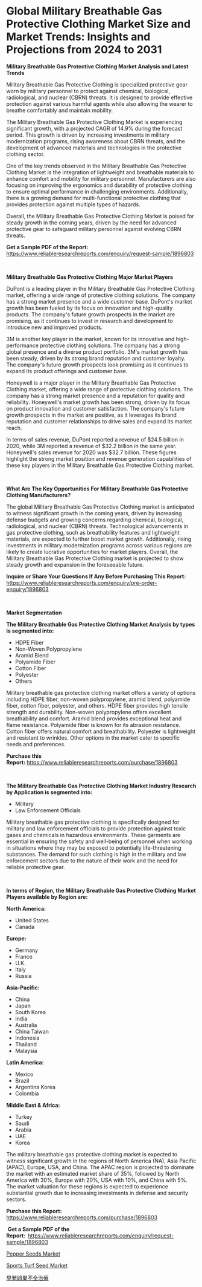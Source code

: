 <p><h1>Global Military Breathable Gas Protective Clothing Market Size and Market Trends: Insights and Projections from 2024 to 2031</h1></p><p><strong>Military Breathable Gas Protective Clothing Market Analysis and Latest Trends</strong></p>
<p><p>Military Breathable Gas Protective Clothing is specialized protective gear worn by military personnel to protect against chemical, biological, radiological, and nuclear (CBRN) threats. It is designed to provide effective protection against various harmful agents while also allowing the wearer to breathe comfortably and maintain mobility.</p><p>The Military Breathable Gas Protective Clothing Market is experiencing significant growth, with a projected CAGR of 14.9% during the forecast period. This growth is driven by increasing investments in military modernization programs, rising awareness about CBRN threats, and the development of advanced materials and technologies in the protective clothing sector.</p><p>One of the key trends observed in the Military Breathable Gas Protective Clothing Market is the integration of lightweight and breathable materials to enhance comfort and mobility for military personnel. Manufacturers are also focusing on improving the ergonomics and durability of protective clothing to ensure optimal performance in challenging environments. Additionally, there is a growing demand for multi-functional protective clothing that provides protection against multiple types of hazards.</p><p>Overall, the Military Breathable Gas Protective Clothing Market is poised for steady growth in the coming years, driven by the need for advanced protective gear to safeguard military personnel against evolving CBRN threats.</p></p>
<p><strong>Get a Sample PDF of the Report:&nbsp;</strong> <a href="https://www.reliableresearchreports.com/enquiry/request-sample/1896803">https://www.reliableresearchreports.com/enquiry/request-sample/1896803</a></p>
<p>&nbsp;</p>
<p><strong>Military Breathable Gas Protective Clothing Major Market Players</strong></p>
<p><p>DuPont is a leading player in the Military Breathable Gas Protective Clothing market, offering a wide range of protective clothing solutions. The company has a strong market presence and a wide customer base. DuPont's market growth has been fueled by its focus on innovation and high-quality products. The company's future growth prospects in the market are promising, as it continues to invest in research and development to introduce new and improved products.</p><p>3M is another key player in the market, known for its innovative and high-performance protective clothing solutions. The company has a strong global presence and a diverse product portfolio. 3M's market growth has been steady, driven by its strong brand reputation and customer loyalty. The company's future growth prospects look promising as it continues to expand its product offerings and customer base.</p><p>Honeywell is a major player in the Military Breathable Gas Protective Clothing market, offering a wide range of protective clothing solutions. The company has a strong market presence and a reputation for quality and reliability. Honeywell's market growth has been strong, driven by its focus on product innovation and customer satisfaction. The company's future growth prospects in the market are positive, as it leverages its brand reputation and customer relationships to drive sales and expand its market reach.</p><p>In terms of sales revenue, DuPont reported a revenue of $24.5 billion in 2020, while 3M reported a revenue of $32.2 billion in the same year. Honeywell's sales revenue for 2020 was $32.7 billion. These figures highlight the strong market position and revenue generation capabilities of these key players in the Military Breathable Gas Protective Clothing market.</p></p>
<p>&nbsp;</p>
<p><strong>What Are The Key Opportunities For Military Breathable Gas Protective Clothing Manufacturers?</strong></p>
<p><p>The global Military Breathable Gas Protective Clothing market is anticipated to witness significant growth in the coming years, driven by increasing defense budgets and growing concerns regarding chemical, biological, radiological, and nuclear (CBRN) threats. Technological advancements in gas protective clothing, such as breathability features and lightweight materials, are expected to further boost market growth. Additionally, rising investments in military modernization programs across various regions are likely to create lucrative opportunities for market players. Overall, the Military Breathable Gas Protective Clothing market is projected to show steady growth and expansion in the foreseeable future.</p></p>
<p><strong>Inquire or Share Your Questions If Any Before Purchasing This Report:</strong> <a href="https://www.reliableresearchreports.com/enquiry/pre-order-enquiry/1896803">https://www.reliableresearchreports.com/enquiry/pre-order-enquiry/1896803</a></p>
<p>&nbsp;</p>
<p><strong>Market Segmentation</strong></p>
<p><strong>The Military Breathable Gas Protective Clothing Market Analysis by types is segmented into:</strong></p>
<p><ul><li>HDPE Fiber</li><li>Non-Woven Polypropylene</li><li>Aramid Blend</li><li>Polyamide Fiber</li><li>Cotton Fiber</li><li>Polyester</li><li>Others</li></ul></p>
<p><p>Military breathable gas protective clothing market offers a variety of options including HDPE fiber, non-woven polypropylene, aramid blend, polyamide fiber, cotton fiber, polyester, and others. HDPE fiber provides high tensile strength and durability. Non-woven polypropylene offers excellent breathability and comfort. Aramid blend provides exceptional heat and flame resistance. Polyamide fiber is known for its abrasion resistance. Cotton fiber offers natural comfort and breathability. Polyester is lightweight and resistant to wrinkles. Other options in the market cater to specific needs and preferences.</p></p>
<p><strong>Purchase this Report:&nbsp;</strong><a href="https://www.reliableresearchreports.com/purchase/1896803">https://www.reliableresearchreports.com/purchase/1896803</a></p>
<p>&nbsp;</p>
<p><strong>The Military Breathable Gas Protective Clothing Market Industry Research by Application is segmented into:</strong></p>
<p><ul><li>Military</li><li>Law Enforcement Officials</li></ul></p>
<p><p>Military breathable gas protective clothing is specifically designed for military and law enforcement officials to provide protection against toxic gases and chemicals in hazardous environments. These garments are essential in ensuring the safety and well-being of personnel when working in situations where they may be exposed to potentially life-threatening substances. The demand for such clothing is high in the military and law enforcement sectors due to the nature of their work and the need for reliable protective gear.</p></p>
<p>&nbsp;</p>
<p><strong>In terms of Region, the Military Breathable Gas Protective Clothing Market Players available by Region are:</strong></p>
<p>
    <p> <strong> North America: </strong>
        <ul>
            <li>United States</li>
            <li>Canada</li>
        </ul>
        </p> 
    <p> <strong> Europe: </strong>
        <ul>
            <li>Germany</li>
            <li>France</li>
            <li>U.K.</li>
            <li>Italy</li>
            <li>Russia</li>
        </ul>
        </p> 
    <p> <strong> Asia-Pacific: </strong>
        <ul>
            <li>China</li>
            <li>Japan</li>
            <li>South Korea</li>
            <li>India</li>
            <li>Australia</li>
            <li>China Taiwan</li>
            <li>Indonesia</li>
            <li>Thailand</li>
            <li>Malaysia</li>
        </ul>
        </p> 
    <p> <strong> Latin America: </strong>
        <ul>
            <li>Mexico</li>
            <li>Brazil</li>
            <li>Argentina Korea</li>
            <li>Colombia</li>
        </ul>
        </p> 
    <p> <strong> Middle East & Africa: </strong>
        <ul>
            <li>Turkey</li>
            <li>Saudi</li>
            <li>Arabia</li>
            <li>UAE</li>
            <li>Korea</li>
        </ul>
    </p>
    </p>
<p><p>The military breathable gas protective clothing market is expected to witness significant growth in the regions of North America (NA), Asia Pacific (APAC), Europe, USA, and China. The APAC region is projected to dominate the market with an estimated market share of 35%, followed by North America with 30%, Europe with 20%, USA with 10%, and China with 5%. The market valuation for these regions is expected to experience substantial growth due to increasing investments in defense and security sectors.</p></p>
<p><strong>Purchase this Report: </strong><a href="https://www.reliableresearchreports.com/purchase/1896803">https://www.reliableresearchreports.com/purchase/1896803</a></p>
<p>&nbsp;<strong>Get a Sample PDF of the Report:&nbsp;&nbsp;</strong><a href="https://www.reliableresearchreports.com/enquiry/request-sample/1896803">https://www.reliableresearchreports.com/enquiry/request-sample/1896803</a></p>
<p><strong></strong></p>
<p><p><a href="https://issuu.com/reportprime-2/docs/pepper-seeds-market-size-2030.pptx">Pepper Seeds Market</a></p><p><a href="https://issuu.com/reportprime-2/docs/sports-turf-seed-market-size-2030.pptx">Sports Turf Seed Market</a></p><p><a href="https://medium.com/@evekerluke2023/%E5%8D%B5%E5%B7%A3%E6%97%A9%E6%9C%9F%E4%B8%8D%E5%85%A8%E6%B2%BB%E7%99%82%E5%B8%82%E5%A0%B4%E3%83%AC%E3%83%9D%E3%83%BC%E3%83%88%E3%81%AF-%E3%81%93%E3%81%AE%E5%B8%82%E5%A0%B4%E3%81%AE%E6%9C%80%E6%96%B0%E3%81%AE%E3%83%88%E3%83%AC%E3%83%B3%E3%83%89%E3%81%A8%E6%88%90%E9%95%B7%E6%A9%9F%E4%BC%9A%E3%82%92%E6%98%8E%E3%82%89%E3%81%8B%E3%81%AB%E3%81%97%E3%81%BE%E3%81%99-501e0a74ce09">早発卵巣不全治療</a></p></p>